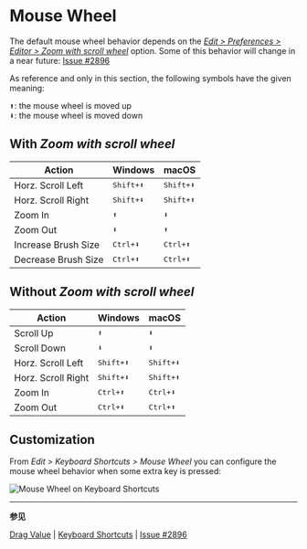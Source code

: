 # Mouse Wheel

The default mouse wheel behavior depends
on the [_Edit > Preferences > Editor > Zoom with scroll wheel_](preferences.md#editor) option.
Some of this behavior will change in a near future: [Issue #2896](https://github.com/aseprite/aseprite/issues/2896)

As reference and only in this section, the following symbols have the given meaning:

<kbd>⬆</kbd>: the mouse wheel is moved up <br/>
<kbd>⬇</kbd>: the mouse wheel is moved down

## With _Zoom with scroll wheel_

| Action              | Windows            | macOS              |
| ------------------- | ------------------ | ------------------ |
| Horz. Scroll Left   | <kbd>Shift+⬆</kbd> | <kbd>Shift+⬇</kbd> |
| Horz. Scroll Right  | <kbd>Shift+⬇</kbd> | <kbd>Shift+⬆</kbd> |
| Zoom In             | <kbd>⬆</kbd>       | <kbd>⬇</kbd>       |
| Zoom Out            | <kbd>⬇</kbd>       | <kbd>⬆</kbd>       |
| Increase Brush Size | <kbd>Ctrl+⬇</kbd>  | <kbd>Ctrl+⬆</kbd>  |
| Decrease Brush Size | <kbd>Ctrl+⬆</kbd>  | <kbd>Ctrl+⬇</kbd>  |

## Without _Zoom with scroll wheel_

| Action             | Windows            | macOS              |
| ------------------ | ------------------ | ------------------ |
| Scroll Up          | <kbd>⬆</kbd>       | <kbd>⬇</kbd>       |
| Scroll Down        | <kbd>⬇</kbd>       | <kbd>⬆</kbd>       |
| Horz. Scroll Left  | <kbd>Shift+⬆</kbd> | <kbd>Shift+⬇</kbd> |
| Horz. Scroll Right | <kbd>Shift+⬇</kbd> | <kbd>Shift+⬆</kbd> |
| Zoom In            | <kbd>Ctrl+⬆</kbd>  | <kbd>Ctrl+⬇</kbd>  |
| Zoom Out           | <kbd>Ctrl+⬇</kbd>  | <kbd>Ctrl+⬆</kbd>  |

## Customization

From _Edit > Keyboard Shortcuts > Mouse Wheel_ you can
configure the mouse wheel behavior when some extra key is pressed:

![Mouse Wheel on Keyboard Shortcuts](keyboard-shortcuts/mouse-wheel-custom.png)

---

**参见**

[Drag Value](drag-value.md) |
[Keyboard Shortcuts](keyboard-shortcuts.md) |
[Issue #2896](https://github.com/aseprite/aseprite/issues/2896)

